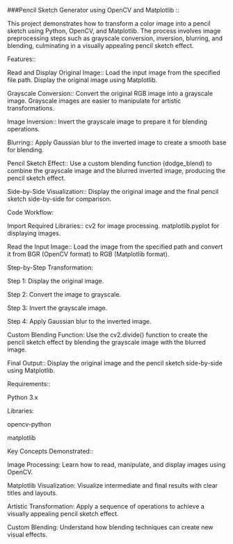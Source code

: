 ###Pencil Sketch Generator using OpenCV and Matplotlib ::

This project demonstrates how to transform a color image into a pencil sketch using Python, OpenCV, and Matplotlib. The process involves image preprocessing steps such as grayscale conversion, inversion, blurring, and blending, culminating in a visually appealing pencil sketch effect.

Features::

Read and Display Original Image::
Load the input image from the specified file path.
Display the original image using Matplotlib.

Grayscale Conversion::
Convert the original RGB image into a grayscale image.
Grayscale images are easier to manipulate for artistic transformations.

Image Inversion::
Invert the grayscale image to prepare it for blending operations.

Blurring::
Apply Gaussian blur to the inverted image to create a smooth base for blending.

Pencil Sketch Effect::
Use a custom blending function (dodge_blend) to combine the grayscale image and the blurred inverted image, producing the pencil sketch effect.

Side-by-Side Visualization::
Display the original image and the final pencil sketch side-by-side for comparison.


Code Workflow:

Import Required Libraries::
cv2 for image processing.
matplotlib.pyplot for displaying images.

Read the Input Image::
Load the image from the specified path and convert it from BGR (OpenCV format) to RGB (Matplotlib format).

Step-by-Step Transformation:

Step 1: Display the original image.

Step 2: Convert the image to grayscale.

Step 3: Invert the grayscale image.

Step 4: Apply Gaussian blur to the inverted image.

Custom Blending Function:
Use the cv2.divide() function to create the pencil sketch effect by blending the grayscale image with the blurred image.

Final Output::
Display the original image and the pencil sketch side-by-side using Matplotlib.

Requirements::

Python 3.x

Libraries:

opencv-python

matplotlib

Key Concepts Demonstrated:: 

Image Processing:
Learn how to read, manipulate, and display images using OpenCV.

Matplotlib Visualization:
Visualize intermediate and final results with clear titles and layouts.

Artistic Transformation:
Apply a sequence of operations to achieve a visually appealing pencil sketch effect.

Custom Blending:
Understand how blending techniques can create new visual effects.
